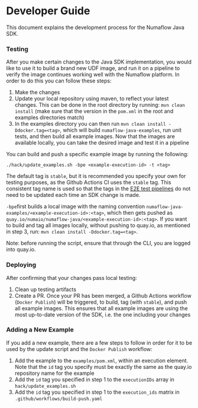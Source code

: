 # Developer Guide

This document explains the development process for the Numaflow Java SDK.

### Testing

After you make certain changes to the Java SDK implementation, you would like to use it to build a 
brand new UDF image, and run it on a pipeline to verify the image continues working well with the Numaflow platform.
In order to do this you can follow these steps:

1. Make the changes
2. Update your local repository using maven, to reflect your latest changes. This can be done in the root
directory by running: `mvn clean install` (make sure that the version in the `pom.xml` in the root and examples
directories match)
3. In the examples directory you can then run `mvn clean install -Ddocker.tag=<tag>`, which will build `numaflow-java-examples`, run unit tests,
and then build all example images. Now that the images are available locally,
you can take the desired image and test it in a pipeline

You can build and push a specific example image by running the following:
```shell
./hack/update_examples.sh -bpe <example-execution-id> -t <tag>
 ```
The default tag is `stable`, but it is recommended you specify your own for testing purposes, as the Github Actions CI uses the `stable` tag.
This consistent tag name is used so that the tags in the [E2E test pipelines](https://github.com/numaproj/numaflow/tree/main/test) do not need to be
updated each time an SDK change is made.

`-bpe`first builds a local image with the naming convention 
`numaflow-java-examples/<example-execution-id>:<tag>`, which then gets pushed as 
`quay.io/numaio/numaflow-java/<example-execution-id>:<tag>`. If you want to build and tag all images locally, 
without pushing to quay.io, as mentioned in step 3, run: `mvn clean install -Ddocker.tag=<tag>`.

Note: before running the script, ensure that through the CLI, you are logged into quay.io. 

### Deploying

After confirming that your changes pass local testing:

1. Clean up testing artifacts
2. Create a PR. Once your PR has been merged, a Github Actions workflow (`Docker Publish`) will be triggered, to build, tag (with `stable`), and push
all example images. This ensures that all example images are using the most up-to-date version of the SDK, i.e. the one including your 
changes

### Adding a New Example

If you add a new example, there are a few steps to follow in order for it to be used by the update script and the 
`Docker Publish` workflow:

1. Add the example to the `examples/pom.xml`, within an execution element. Note that the
`id` tag you specify must be exactly the same as the quay.io repository name for the example
2. Add the `id` tag you specified in step 1 to the `executionIDs` array in `hack/update_examples.sh`
3. Add the `id` tag you specified in step 1 to the `execution_ids` matrix in `.github/workflows/build-push.yaml`
